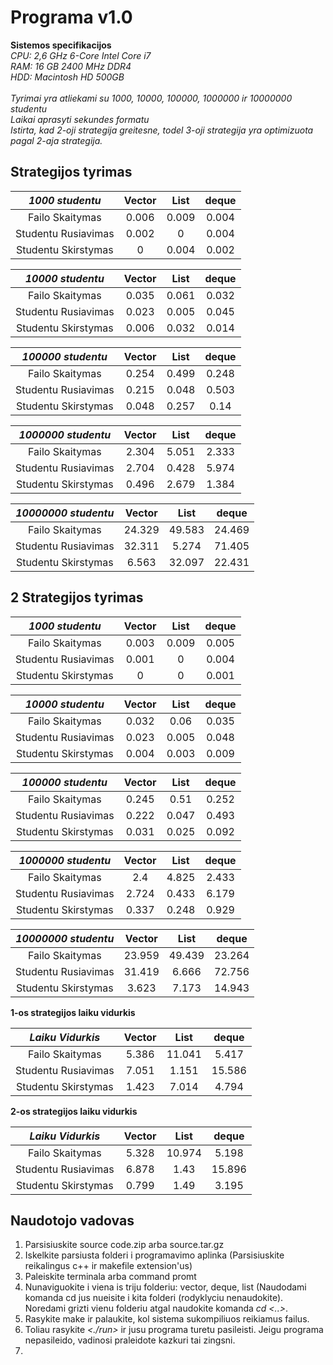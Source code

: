# Programa v1.0
**Sistemos specifikacijos**\
*CPU: 2,6 GHz 6-Core Intel Core i7*\
*RAM: 16 GB 2400 MHz DDR4*\
*HDD: Macintosh HD 500GB*\
\
*Tyrimai yra atliekami su 1000, 10000, 100000, 1000000 ir 10000000 studentu*\
*Laikai aprasyti sekundes formatu*\
*Istirta, kad 2-oji strategija greitesne, todel 3-oji strategija yra optimizuota pagal 2-aja strategija.* 

## Strategijos tyrimas

| *1000 studentu* | Vector | List | deque |
|:-------------------:|:------------:|:-------------:|:------------:|
| Failo Skaitymas     | 0.006 | 0.009 | 0.004 |
| Studentu Rusiavimas | 0.002| 0 | 0.004 |
| Studentu Skirstymas | 0 | 0.004 | 0.002 |


| *10000 studentu* | Vector | List | deque |
|:-------------------:|:------------:|:-------------:|:------------:|
| Failo Skaitymas     | 0.035 | 0.061 | 0.032 |
| Studentu Rusiavimas | 0.023 | 0.005 | 0.045 |
| Studentu Skirstymas | 0.006 | 0.032 | 0.014 |


| *100000 studentu* | Vector | List | deque |
|:-------------------:|:------------:|:-------------:|:------------:|
| Failo Skaitymas     | 0.254 | 0.499 | 0.248 |
| Studentu Rusiavimas | 0.215 | 0.048 | 0.503 |
| Studentu Skirstymas | 0.048 | 0.257 | 0.14 |


| *1000000 studentu* | Vector | List | deque |
|:-------------------:|:------------:|:-------------:|:------------:|
| Failo Skaitymas     | 2.304 | 5.051 | 2.333 |
| Studentu Rusiavimas | 2.704 | 0.428 | 5.974 |
| Studentu Skirstymas | 0.496 | 2.679 | 1.384 |


| *10000000 studentu* | Vector | List | deque |
|:-------------------:|:------------:|:-------------:|:------------:|
| Failo Skaitymas     | 24.329 | 49.583 | 24.469 |
| Studentu Rusiavimas | 32.311 | 5.274 | 71.405 |
| Studentu Skirstymas | 6.563 | 32.097 | 22.431 |

## 2 Strategijos tyrimas

| *1000 studentu* | Vector | List | deque |
|:-------------------:|:------------:|:-------------:|:------------:|
| Failo Skaitymas     | 0.003| 0.009 | 0.005 |
| Studentu Rusiavimas | 0.001 | 0 | 0.004 |
| Studentu Skirstymas | 0| 0 | 0.001 |


| *10000 studentu* | Vector | List | deque |
|:-------------------:|:------------:|:-------------:|:------------:|
| Failo Skaitymas     | 0.032 | 0.06 | 0.035 |
| Studentu Rusiavimas | 0.023 | 0.005 | 0.048 |
| Studentu Skirstymas | 0.004 | 0.003 | 0.009 |


| *100000 studentu* | Vector | List | deque |
|:-------------------:|:------------:|:-------------:|:------------:|
| Failo Skaitymas     | 0.245 | 0.51 | 0.252 |
| Studentu Rusiavimas | 0.222 | 0.047 | 0.493 |
| Studentu Skirstymas | 0.031 | 0.025 | 0.092 |


| *1000000 studentu* | Vector | List | deque |
|:-------------------:|:------------:|:-------------:|:------------:|
| Failo Skaitymas     | 2.4 | 4.825 | 2.433 |
| Studentu Rusiavimas | 2.724 | 0.433 | 6.179 |
| Studentu Skirstymas | 0.337 | 0.248 | 0.929 |


| *10000000 studentu* | Vector | List | deque |
|:-------------------:|:------------:|:-------------:|:------------:|
| Failo Skaitymas     | 23.959 | 49.439| 23.264 |
| Studentu Rusiavimas | 31.419 | 6.666 | 72.756 |
| Studentu Skirstymas | 3.623 | 7.173 | 14.943 |

**1-os strategijos laiku vidurkis**

| *Laiku Vidurkis* | Vector | List | deque |
|:-------------------:|:------------:|:-------------:|:------------:|
| Failo Skaitymas     | 5.386 | 11.041 | 5.417 |
| Studentu Rusiavimas | 7.051 | 1.151 | 15.586 |
| Studentu Skirstymas | 1.423 | 7.014 | 4.794 |

 **2-os strategijos laiku vidurkis**
 
| *Laiku Vidurkis* | Vector | List | deque |
|:-------------------:|:------------:|:-------------:|:------------:|
| Failo Skaitymas     | 5.328 | 10.974 | 5.198 |
| Studentu Rusiavimas | 6.878| 1.43 | 15.896 |
| Studentu Skirstymas | 0.799 | 1.49 | 3.195 |

## Naudotojo vadovas

1. Parsisiuskite source code.zip arba source.tar.gz
2. Iskelkite parsiusta folderi i programavimo aplinka (Parsisiuskite reikalingus c++ ir makefile extension'us)
3. Paleiskite terminala arba command promt
4. Nunaviguokite i viena is triju folderiu: vector, deque, list (Naudodami komanda cd <failoPavadinimas> jus nueisite i kita folderi (rodyklyciu nenaudokite). Noredami grizti vienu folderiu atgal naudokite komanda *cd <..>*.
5. Rasykite make ir palaukite, kol sistema sukompiliuos reikiamus failus.
6. Toliau rasykite *<./run>* ir jusu programa turetu pasileisti. Jeigu programa nepasileido, vadinosi praleidote kazkuri tai zingsni.
7. 
